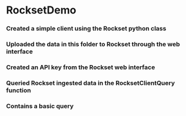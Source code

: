 # RocksetDemo
### Created a simple client using the Rockset python class
### Uploaded the data in this folder to Rockset through the web interface
### Created an API key from the Rockset web interface
### Queried Rockset ingested data in the RocksetClientQuery function
### Contains a basic query
